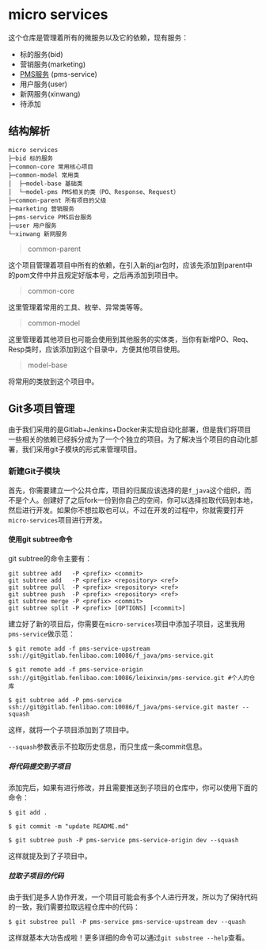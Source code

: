 # micro services

这个仓库是管理着所有的微服务以及它的依赖，现有服务：

- 标的服务(bid)
- 营销服务(marketing)
- [PMS服务](https://gitlab.fenlibao.com/f_java/pms-service) (pms-service)
- 用户服务(user)
- 新网服务(xinwang)
- 待添加

## 结构解析

```text
micro services
├─bid 标的服务
├─common-core 常用核心项目
├─common-model 常用类
│  ├─model-base 基础类
│  └─model-pms PMS相关的类（PO、Response、Request）
├─common-parent 所有项目的父级
├─marketing 营销服务
├─pms-service PMS后台服务
├─user 用户服务
└─xinwang 新网服务
```

> common-parent

这个项目管理着项目中所有的依赖，在引入新的jar包时，应该先添加到parent中的pom文件中并且规定好版本号，之后再添加到项目中。

> common-core

这里管理着常用的工具、枚举、异常类等等。

> common-model

这里管理着其他项目也可能会使用到其他服务的实体类，当你有新增PO、Req、Resp类时，应该添加到这个目录中，方便其他项目使用。

> model-base

将常用的类放到这个项目中。

## Git多项目管理

由于我们采用的是Gitlab+Jenkins+Docker来实现自动化部署，但是我们将项目一些相关的依赖已经拆分成为了一个个独立的项目。为了解决当个项目的自动化部署，我们采用git子模块的形式来管理项目。

### 新建Git子模块

首先，你需要建立一个公共仓库，项目的归属应该选择的是`f_java`这个组织，而不是个人。创建好了之后fork一份到你自己的空间，你可以选择拉取代码到本地，然后进行开发。如果你不想拉取也可以，不过在开发的过程中，你就需要打开`micro-services`项目进行开发。

#### 使用git subtree命令

git subtree的命令主要有：

```git
git subtree add   -P <prefix> <commit>
git subtree add   -P <prefix> <repository> <ref>
git subtree pull  -P <prefix> <repository> <ref>
git subtree push  -P <prefix> <repository> <ref>
git subtree merge -P <prefix> <commit>
git subtree split -P <prefix> [OPTIONS] [<commit>]
```

建立好了新的项目后，你需要在`micro-services`项目中添加子项目，这里我用`pms-service`做示范：

```git
$ git remote add -f pms-service-upstream ssh://git@gitlab.fenlibao.com:10086/f_java/pms-service.git

$ git remote add -f pms-service-origin ssh://git@gitlab.fenlibao.com:10086/leixinxin/pms-service.git #个人的仓库

$ git subtree add -P pms-service ssh://git@gitlab.fenlibao.com:10086/f_java/pms-service.git master --squash
```

这样，就将一个子项目添加到了项目中。

`--squash`参数表示不拉取历史信息，而只生成一条commit信息。

##### 将代码提交到子项目

添加完后，如果有进行修改，并且需要推送到子项目的仓库中，你可以使用下面的命令：

```git
$ git add .

$ git commit -m "update README.md"

$ git subtree push -P pms-service pms-service-origin dev --squash
```

这样就提及到了子项目中。

##### 拉取子项目的代码

由于我们是多人协作开发，一个项目可能会有多个人进行开发，所以为了保持代码的一致，我们需要拉取远程仓库中的代码：

```git
$ git substree pull -P pms-service pms-service-upstream dev --quash
```

这样就基本大功告成啦！更多详细的命令可以通过`git substree --help`查看。
